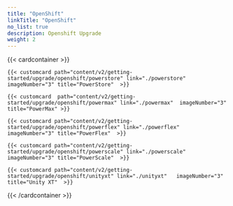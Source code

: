 ```yaml
---
title: "OpenShift"
linkTitle: "OpenShift"
no_list: true
description: Openshift Upgrade
weight: 2
---
```


{{< cardcontainer >}} 

    {{< customcard path="content/v2/getting-started/upgrade/openshift/powerstore" link="./powerstore"  imageNumber="3" title="PowerStore"  >}}

    {{< customcard  path="content/v2/getting-started/upgrade/openshift/powermax" link="./powermax"  imageNumber="3" title="PowerMax" >}} 

    {{< customcard path="content/v2/getting-started/upgrade/openshift/powerflex" link="./powerflex" imageNumber="3" title="PowerFlex"  >}} 

    {{< customcard path="content/v2/getting-started/upgrade/openshift/powerscale" link="./powerscale"  imageNumber="3" title="PowerScale"  >}}

    {{< customcard path="content/v2/getting-started/upgrade/openshift/unityxt" link="./unityxt"   imageNumber="3" title="Unity XT"  >}}

{{< /cardcontainer >}}
